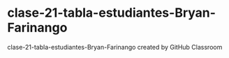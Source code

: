 # clase-21-tabla-estudiantes-Bryan-Farinango
clase-21-tabla-estudiantes-Bryan-Farinango created by GitHub Classroom
